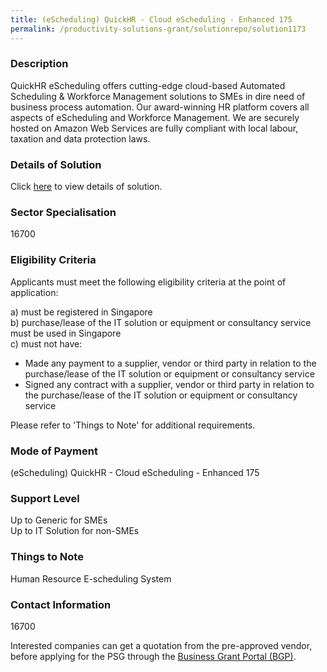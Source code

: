 ```yaml
---
title: (eScheduling) QuickHR - Cloud eScheduling - Enhanced 175
permalink: /productivity-solutions-grant/solutionrepo/solution1173
---
```


### Description

QuickHR eScheduling offers cutting-edge cloud-based Automated Scheduling & Workforce Management solutions to SMEs in dire need of business process automation. Our award-winning HR platform covers all aspects of eScheduling and Workforce Management. We are securely hosted on Amazon Web Services are fully compliant with local labour, taxation and data protection laws.

### Details of Solution

Click <a href='Enable Business Pte Ltd' target='_blank' rel='noopener'>here</a> to view details of solution.

### Sector Specialisation

 16700 

### Eligibility Criteria

Applicants must meet the following eligibility criteria at the point of application:

a) must be registered in Singapore <br>
b) purchase/lease of the IT solution or equipment or consultancy service must be used in Singapore <br>
c) must not have:
- Made any payment to a supplier, vendor or third party in relation to the purchase/lease of the IT solution or equipment or consultancy service
- Signed any contract with a supplier, vendor or third party in relation to the purchase/lease of the IT solution or equipment or consultancy service

Please refer to 'Things to Note' for additional requirements.

### Mode of Payment
(eScheduling) QuickHR - Cloud eScheduling - Enhanced 175

### Support Level
Up to Generic for SMEs <br>
Up to IT Solution for non-SMEs

### Things to Note
Human Resource E-scheduling System

### Contact Information
16700

Interested companies can get a quotation from the pre-approved vendor, before applying for the PSG through the <a target='_blank' rel='noopener' href='https://www.businessgrants.gov.sg/'>Business Grant Portal (BGP)</a>.
